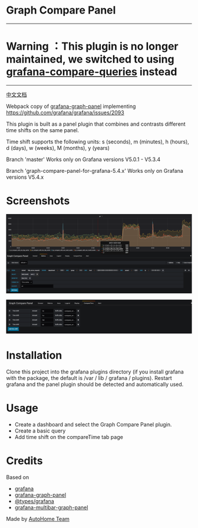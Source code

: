 # Graph Compare Panel

---

# Warning ：This plugin is no longer maintained, we switched to using [grafana-compare-queries](https://github.com/AutohomeCorp/grafana-compare-queries) instead

---


[中文文档](README_zh.md)

Webpack copy of [grafana-graph-panel](https://github.com/CorpGlory/grafana-graph-panel) implementing https://github.com/grafana/grafana/issues/2093

This plugin is built as a panel plugin that combines and contrasts different time shifts on the same panel.

Time shift supports the following units: s (seconds), m (minutes), h (hours), d (days), w (weeks), M (months), y (years)

Branch 'master' Works only on Grafana versions V5.0.1 - V5.3.4

Branch 'graph-compare-panel-for-grafana-5.4.x' Works only on Grafana versions V5.4.x

# Screenshots

![Screenshot1](/dist/screenshots/image-1.png)

![Screenshot2](/dist/screenshots/image-2.png)

# Installation

Clone this project into the grafana plugins directory (if you install grafana with the package, the default is /var / lib / grafana / plugins). Restart grafana and the panel plugin should be detected and automatically used.

# Usage

- Create a dashboard and select the Graph Compare Panel plugin.
- Create a basic query
- Add time shift on the compareTime tab page

# Credits

Based on

- [grafana](https://github.com/grafana/grafana)
- [grafana-graph-panel](https://github.com/CorpGlory/grafana-graph-panel)
- [@types/grafana](https://github.com/CorpGlory/types-grafana)
- [grafana-multibar-graph-panel](https://github.com/CorpGlory/grafana-multibar-graph-panel)

Made by [AutoHome Team](https://github.com/AutohomeCorp)
